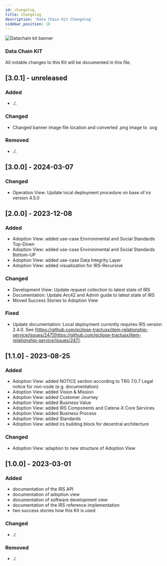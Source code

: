 ```yaml
---
id: changelog
title: Changelog
description: 'Data Chain Kit Changelog'
sidebar_position: 10
---
```


![Datachain kit banner](@site/static/img/kits/data-chain/DataChainKitIcon.png)

### Data Chain KIT

All notable changes to this Kit will be documented in this file.

## [3.0.1] - unreleased

### Added

- ./.

### Changed

- Changed banner image file location and converted .png image to .svg

### Removed

- ./.

## [3.0.0] - 2024-03-07

### Changed

- Operation View: Update local deployment procedure on base of irs version 4.5.0

## [2.0.0] - 2023-12-08

### Added

- Adoption View: added use-case Environmental and Social Standards Top-Down
- Adoption View: added use-case Environmental and Social Standards Bottom-UP
- Adoption View: added use-case Data Integrity Layer
- Adoption View: added visualization for IRS-Recursive

### Changed

- Development View: Update request collection to latest state of IRS
- Documentation: Update Arc42 and Admin guide to latest state of IRS
- Moved Success Stories to Adoption View

### Fixed

- Update documentation: Local deployment currently requires IRS version 2.4.0.
  See [https://github.com/eclipse-tractusx/item-relationship-service/issues/247](https://github.com/eclipse-tractusx/item-relationship-service/issues/247).

## [1.1.0] - 2023-08-25

### Added

- Adoption View: added NOTICE section according to TRG 7.0.7 Legal notice for non-code (e.g. documentation)
- Adoption View: added Vision &amp; Mission
- Adoption View: added Customer Journey
- Adoption View: added Business Value
- Adoption View: added IRS Components and Catena-X Core Services
- Adoption View: added Business Process
- Adoption View: added Standards
- Adoption View: added irs building block for decentral architecture

### Changed

- Adoption View: adaption to new structure of Adoption View

## [1.0.0] - 2023-03-01

### Added

- documentation of the IRS API
- documentation of adoption view
- documentation of software development view
- documentation of the IRS reference implementation
- two success stories how this Kit is used

### Changed

- ./.

### Removed

- ./.
